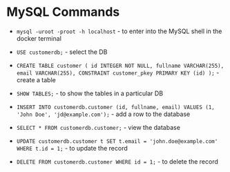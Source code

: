 # MySQL Commands

- `mysql -uroot -proot -h localhost` - to enter into the MySQL shell in the docker terminal

- `USE customerdb;` - select the DB

- `CREATE TABLE customer
  (
  id INTEGER NOT NULL,
  fullname VARCHAR(255),
  email VARCHAR(255),
  CONSTRAINT customer_pkey PRIMARY KEY (id)
  );` - create a table

- `SHOW TABLES;` - to show the tables in a particular DB

- `INSERT INTO customerdb.customer (id, fullname, email) VALUES (1, 'John Doe', 'jd@example.com');` - add a row to the database

- `SELECT * FROM customerdb.customer;` - view the database

- `UPDATE customerdb.customer t SET t.email = 'john.doe@example.com' WHERE t.id = 1;` - to update the record

- `DELETE FROM customerdb.customer WHERE id = 1;` - to delete the record
